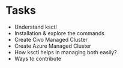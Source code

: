 # Tasks

- Understand ksctl
- Installation & explore the commands
- Create Civo Managed Cluster
- Create Azure Managed Cluster
- How ksctl helps in managing both easily?
- Ways to contribute